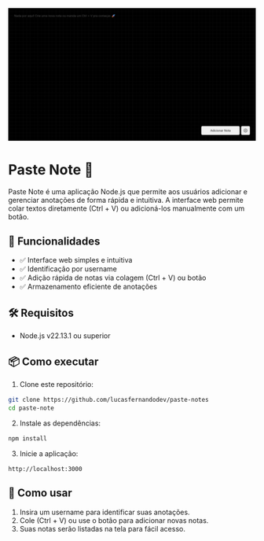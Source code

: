 <img src="./docs/print1.png" alt="screenshot paste-note" />

# Paste Note 📝

Paste Note é uma aplicação Node.js que permite aos usuários adicionar e gerenciar anotações de forma rápida e intuitiva. A interface web permite colar textos diretamente (Ctrl + V) ou adicioná-los manualmente com um botão.

## 🚀 Funcionalidades

- ✅ Interface web simples e intuitiva
- ✅ Identificação por username
- ✅ Adição rápida de notas via colagem (Ctrl + V) ou botão
- ✅ Armazenamento eficiente de anotações

## 🛠 Requisitos

- Node.js v22.13.1 ou superior

## 📦 Como executar

1. Clone este repositório:
  ```bash
  git clone https://github.com/lucasfernandodev/paste-notes
  cd paste-note
  ```

2. Instale as dependências:
  ```bash
  npm install
  ```

3. Inicie a aplicação:
  ```
  http://localhost:3000
  ```

## 📜 Como usar

1. Insira um username para identificar suas anotações.
2. Cole (Ctrl + V) ou use o botão para adicionar novas notas.
2. Suas notas serão listadas na tela para fácil acesso.